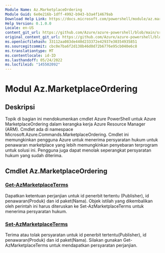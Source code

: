 ```yaml
---
Module Name: Az.MarketplaceOrdering
Module Guid: 6e0e216b-1dff-4992-b943-b3a4f14679ab
Download Help Link: https://docs.microsoft.com/powershell/module/az.marketplaceordering
Help Version: 0.1.0.0
Locale: en-US
content_git_url: https://github.com/Azure/azure-powershell/blob/main/src/MarketplaceOrdering/MarketplaceOrdering/help/Az.MarketplaceOrdering.md
original_content_git_url: https://github.com/Azure/azure-powershell/blob/main/src/MarketplaceOrdering/MarketplaceOrdering/help/Az.MarketplaceOrdering.md
ms.openlocfilehash: 33112aa083de440d233372e42937e30354935851
ms.sourcegitcommit: cbc0e7ba6f2d138b46d0d72b6776e95cb040e6c8
ms.translationtype: MT
ms.contentlocale: id-ID
ms.lasthandoff: 05/24/2022
ms.locfileid: "145502092"
---
```

# Modul Az.MarketplaceOrdering
## Deskripsi
Topik di bagian ini mendokumenkan cmdlet Azure PowerShell untuk Azure MarketplaceOrdering dalam kerangka kerja Azure Resource Manager (ARM). Cmdlet ada di namespace Microsoft.Azure.Commands.MarketplaceOrdering. Cmdlet ini memungkinkan pengguna Azure untuk menerima persyaratan hukum untuk penawaran marketplace yang lebih memungkinkan penyebaran terprogram untuk solusi ini. Pengguna juga dapat menolak seperangkat persyaratan hukum yang sudah diterima.

## Cmdlet Az.MarketplaceOrdering
### [Get-AzMarketplaceTerms](Get-AzMarketplaceTerms.md)
Dapatkan ketentuan perjanjian untuk id penerbit tertentu (Publisher), id penawaran(Produk) dan id paket(Nama). Objek istilah yang dikembalikan oleh perintah ini harus diteruskan ke Set-AzMarketplaceTerms untuk menerima persyaratan hukum.

### [Set-AzMarketplaceTerms](Set-AzMarketplaceTerms.md)
Terima atau tolak persyaratan untuk id penerbit tertentu(Publisher), id penawaran(Produk) dan id paket(Nama). Silakan gunakan Get-AzMarketplaceTerms untuk mendapatkan persyaratan perjanjian.

